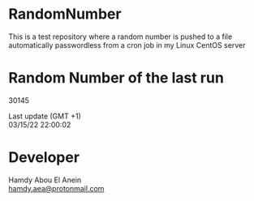 # RandomNumber    
This is a test repository where a random number is pushed to a file automatically passwordless from a cron job in my Linux CentOS server    
# Random Number of the last run   
30145
      
Last update (GMT +1)    
03/15/22 22:00:02
# Developer    
Hamdy Abou El Anein   
hamdy.aea@protonmail.com
